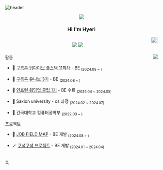 
![header](https://capsule-render.vercel.app/api?type=wave&color=auto&text=Github%20Hyeri)

<div align="center">
<!--horizontal divider(gradiant)-->
<img src="https://user-images.githubusercontent.com/73097560/115834477-dbab4500-a447-11eb-908a-139a6edaec5c.gif">
  
  ### Hi I'm Hyeri
  
  <img align="right" width="23" src="https://github.com/seondal/seondal/assets/75469131/f3735e2a-2fb1-4e7f-bbea-81f5698213b0" />

  <a href="https://im-not-robot-0.tistory.com/"><img src="https://img.shields.io/badge/Hyeri.blog-3DDC84?style=badge&logo=Velog&logoColor=white"/></a> <a href="https://clear-wax-441.notion.site/Project-ReadMe-3046b186ffa64aafa26ca19a3e9ff8d9?pvs=74"><img src="https://img.shields.io/badge/Projects-735998?style=badge&logo=GitHub&logoColor=white"/></a> 
  ---

</div>

<a href="https://solved.ac/haerizian"><img align="right" src="http://mazassumnida.wtf/api/v2/generate_badge?boj=haerizian&theme=dark"/></a>

활동

- 🎤 [구름톤 딥다이브 풀스택 11회차](https://9oormthon.university/) - BE  <sub>(2024.08 ~ )</sub>

- 🎤 [구름톤 유니브 3기](https://9oormthon.university/) - BE  <sub>(2024.08 ~ )</sub>

- 🎤 [인프런 워밍업 클럽 1기](https://www.inflearn.com/course/offline/inflearn-warmup-club-study-1) - BE 수료 <sub>(2024.04 ~ 2024.05)</sub>

- 🎤 Saxion university - cs 과정 <sub>(2024.02 ~ 2024.07)</sub>

- 🎤 건국대학교 컴퓨터공학부 <sub>(2022.03 ~ )</sub>



프로젝트

- 🥗 [JOB FIELD MAP](https://github.com/Hyeri1ee/JobFieldMap) - BE 개발 <sub>(2024.08 ~ )</sub>

- 🪄 [쿠석쿠석 프로젝트](https://github.com/KONKUK-MAP-Service/Ku-suk-Ku-suk) - BE 개발 <sub>(2024.01 ~ 2024.04)</sub>



<br/>톡


</div>
</details>
